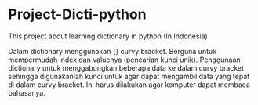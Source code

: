# Project-Dicti-python
This project about learning dictionary in python (In Indonesia)

Dalam dictionary menggunakan {} curvy bracket. Berguna untuk mempermudah index dan valuenya (pencarian kunci unik). Penggunaan dictionary untuk menggabungkan beberapa data ke dalam curvy bracket sehingga digunakanlah kunci untuk agar dapat mengambil data yang tepat di dalam curvy bracket. Ini harus dilakukan agar komputer dapat membaca bahasanya.
